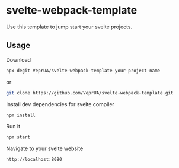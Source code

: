 # svelte-webpack-template

Use this template to jump start your svelte projects.

## Usage


Download
```sh
npx degit VeprUA/svelte-webpack-template your-project-name
```

or 

```sh
git clone https://github.com/VeprUA/svelte-webpack-template.git
```

Install dev dependencies for svelte compiler

```sh
npm install
```

Run it
```sh
npm start
```

Navigate to your svelte website
```sh
http://localhost:8080
```
